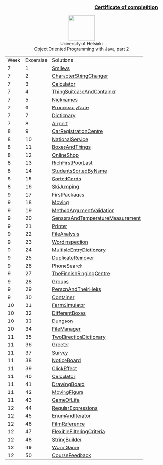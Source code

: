 [<h3><p align="right">Certificate of completition</h3>](https://github.com/RomuCampu/MOOC.fi_Part-2/blob/master/Mooc.fi.part-2/Certificate/document.pdf)</p>

<p align="center">
    <a href="http://moocfi.github.io/courses/2013/programming-part-2/">
        <img height=85 src="http://moocfi.github.io/img/logo.png">
    </a>
    <br>       University of Helsinki
    <br>Object Oriented Programming with Java, part 2</p>
</p>

 |             |                      |                         |
 |-------------|----------------------|-------------------------|
 |   Week      |      Excersise       |       Solutions         |
 |        7    |         1            |  [Smileys](https://github.com/RomuCampu/MOOC.fi_Part-2/tree/master/Mooc.fi.part-2/week7-week7_01.Smileys)                  |
| 7 | 2 | [CharacterStringChanger](https://github.com/RomuCampu/MOOC.fi_Part-2/tree/master/Mooc.fi.part-2/week7-week7_02.CharacterStringChanger) | 
| 7 | 3 | [Calculator](https://github.com/RomuCampu/MOOC.fi_Part-2/tree/master/Mooc.fi.part-2/week7-week7_03.Calculator) |
| 7 | 4 | [ThingSuitcaseAndContainer](https://github.com/RomuCampu/MOOC.fi_Part-2/tree/master/Mooc.fi.part-2/week7-week7_04.ThingSuitcaseAndContainer) |
| 7 | 5 | [Nicknames](https://github.com/RomuCampu/MOOC.fi_Part-2/tree/master/Mooc.fi.part-2/week7-week7_05.Nicknames) |
| 7 | 6 | [PromissoryNote](https://github.com/RomuCampu/MOOC.fi_Part-2/tree/master/Mooc.fi.part-2/week7-week7_06.PromissoryNote) |
| 7 | 7 | [Dictionary](https://github.com/RomuCampu/MOOC.fi_Part-2/tree/master/Mooc.fi.part-2/week7-week7_07.Dictionary) |
| 7 | 8 | [Airport](https://github.com/RomuCampu/MOOC.fi_Part-2/tree/master/Mooc.fi.part-2/week7-week7_08.Airport) |
| 8 | 9 | [CarRegistrationCentre](https://github.com/RomuCampu/MOOC.fi_Part-2/tree/master/Mooc.fi.part-2/week8-week8_09.CarRegistrationCentre) |
| 8 | 10 | [NationalService](https://github.com/RomuCampu/MOOC.fi_Part-2/tree/master/Mooc.fi.part-2/week8-week8_10.NationalService) |
| 8 | 11 | [BoxesAndThings](https://github.com/RomuCampu/MOOC.fi_Part-2/tree/master/week8-week8_11.BoxesAndThings) |
| 8 | 12 | [OnlineShop](https://github.com/RomuCampu/MOOC.fi_Part-2/tree/master/week8-week8_12.OnlineShop) |
| 8 | 13 | [RichFirstPoorLast](https://github.com/RomuCampu/MOOC.fi_Part-2/tree/master/week8-week8_13.RichFirstPoorLast) |
| 8 | 14 | [StudentsSortedByName](https://github.com/RomuCampu/MOOC.fi_Part-2/tree/master/week8-week8_14.StudentsSortedByName) |
| 8 | 15 | [SortedCards](https://github.com/RomuCampu/MOOC.fi_Part-2/tree/master/week8-week8_15.SortedCards) |
| 8 | 16 | [SkiJumping](https://github.com/RomuCampu/MOOC.fi_Part-2/tree/master/week8-week8_16.SkiJumping) |
| 9 | 17 | [FirstPackages](https://github.com/RomuCampu/MOOC.fi_Part-2/tree/master/week9-week9_17.FirstPackages) |
| 9 | 18 | [Moving](https://github.com/RomuCampu/MOOC.fi_Part-2/tree/master/week9-week9_18.Moving) |
| 9 | 19 | [MethodArgumentValidation](https://github.com/RomuCampu/MOOC.fi_Part-2/tree/master/week9-week9_19.MethodArgumentValidation) |
| 9 | 20 | [SensorsAndTemperatureMeasurement](https://github.com/RomuCampu/MOOC.fi_Part-2/tree/master/week9-week9_20.SensorsAndTemperatureMeasurement) |
| 9 | 21 | [Printer](https://github.com/RomuCampu/MOOC.fi_Part-2/tree/master/week9-week9_21.Printer) |
| 9 | 22 | [FileAnalysis](https://github.com/RomuCampu/MOOC.fi_Part-2/tree/master/week9-week9_22.FileAnalysis) |
| 9 | 23 | [WordInspection](https://github.com/RomuCampu/MOOC.fi_Part-2/tree/master/week9-week9_23.WordInspection) |
| 9 | 24 | [MultipleEntryDictionary](https://github.com/RomuCampu/MOOC.fi_Part-2/tree/master/week9-week9_24.MultipleEntryDictionary) |
| 9 | 25 | [DuplicateRemover](https://github.com/RomuCampu/MOOC.fi_Part-2/tree/master/week9-week9_25.DuplicateRemover) |
| 9 | 26 | [PhoneSearch](https://github.com/RomuCampu/MOOC.fi_Part-2/tree/master/week9-week9_26.PhoneSearch) |
| 9 | 27 | [TheFinnishRingingCentre](https://github.com/RomuCampu/MOOC.fi_Part-2/tree/master/week10-week10_27.TheFinnishRingingCentre) |
| 9 | 28 | [Groups](https://github.com/RomuCampu/MOOC.fi_Part-2/tree/master/week10-week10_28.Groups) |
| 9 | 29 | [PersonAndTheirHeirs](https://github.com/RomuCampu/MOOC.fi_Part-2/tree/master/week10-week10_29.PersonAndTheirHeirs) |
| 9 | 30 | [Container](https://github.com/RomuCampu/MOOC.fi_Part-2/tree/master/week10-week10_30.Container) |
| 10 | 31 | [FarmSimulator](https://github.com/RomuCampu/MOOC.fi_Part-2/tree/master/week10-week10_31.FarmSimulator) |
| 10 | 32 | [DifferentBoxes]() |
| 10 | 33 | [Dungeon]() |
| 10 | 34 | [FileManager](https://github.com/RomuCampu/MOOC.fi_Part-2/tree/master/week11-week11_34.FileManager) |
| 11 | 35 | [TwoDirectionDictionary](https://github.com/RomuCampu/MOOC.fi_Part-2/tree/master/week11-week11_35.TwoDirectionDictionary) |
| 11 | 36 | [Greeter](https://github.com/RomuCampu/MOOC.fi_Part-2/tree/master/week11-week11_36.Greeter) |
| 11 | 37 | [Survey](https://github.com/RomuCampu/MOOC.fi_Part-2/tree/master/week11-week11_37.Survey) |
| 11 | 38 | [NoticeBoard](https://github.com/RomuCampu/MOOC.fi_Part-2/tree/master/week11-week11_38.NoticeBoard) |
| 11 | 39 | [ClickEffect](https://github.com/RomuCampu/MOOC.fi_Part-2/tree/master/week11-week11_39.ClickEffect) |
| 11 | 40 | [Calculator](https://github.com/RomuCampu/MOOC.fi_Part-2/tree/master/week11-week11_40.Calculator) |
| 11 | 41 | [DrawingBoard](https://github.com/RomuCampu/MOOC.fi_Part-2/tree/master/week11-week11_41.DrawingBoard) |
| 11 | 42 | [MovingFigure](https://github.com/RomuCampu/MOOC.fi_Part-2/tree/master/week11-week11_42.MovingFigure) |
| 11 | 43 | [GameOfLife](https://github.com/RomuCampu/MOOC.fi_Part-2/tree/master/week11-week11_43.GameOfLife) |
| 12 | 44 | [RegularExpressions](https://github.com/RomuCampu/MOOC.fi_Part-2/tree/master/week12-week12_44.RegularExpressions) |
| 12 | 45 | [EnumAndIterator](https://github.com/RomuCampu/MOOC.fi_Part-2/tree/master/week12-week12_45.EnumAndIterator) |
| 12 | 46 | [FilmReference](https://github.com/RomuCampu/MOOC.fi_Part-2/tree/master/week12-week12_46.FilmReference) |
| 12 | 47 | [FlexibleFilteringCriteria](https://github.com/RomuCampu/MOOC.fi_Part-2/tree/master/week12-week12_47.FlexibleFilteringCriteria) |
| 12 | 48 | [StringBuilder](https://github.com/RomuCampu/MOOC.fi_Part-2/tree/master/week12-week12_48.StringBuilder) |
| 12 | 49 | [WormGame](https://github.com/RomuCampu/MOOC.fi_Part-2/tree/master/week12-week12_49.WormGame) |
| 12 | 50 | [CourseFeedback](https://github.com/RomuCampu/MOOC.fi_Part-2/tree/master/week12-week12_50.CourseFeedback) |



